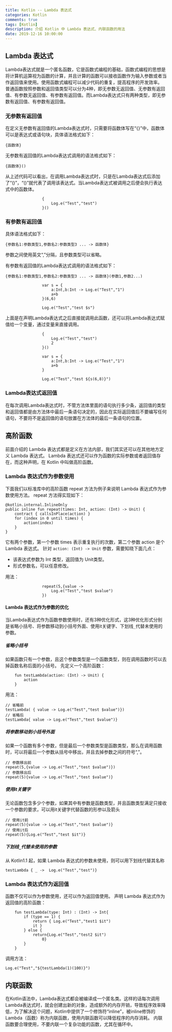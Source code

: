 ```yaml
---
title: Kotlin -- Lambda 表达式
categories: Kotlin
comments: true
tags: [Kotlin]
description: 介绍 Kotlin 中 Lambda 表达式、内联函数的用法
date: 2019-12-16 10:00:00
---
```



## Lambda 表达式

Lambda表达式就是一个匿名函数，它是函数式编程的基础，函数式编程的思想是将计算机运算视为函数的计算，并且计算的函数可以接收函数作为输入参数或者当作返回值来使用。使用函数式编程可以减少代码的重复，提高程序的开发效率。
普通函数按照参数和返回值类型可以分为4种，即无参数无返回值、无参数有返回值、有参数无返回值、有参数有返回值。而Lambda表达式只有两种类型，即无参数有返回值、有参数有返回值。

### 无参数有返回值

在定义无参数有返回值的Lambda表达式时，只需要将函数体写在“{}”中，函数体可以是表达式或语句块，具体语法格式如下：

```
{函数体}
```

无参数有返回值的Lambda表达式调用的语法格式如下：

```
{函数体}()
```

从上述代码可以看出，在调用Lambda表达式时，只是在Lambda表达式后添加了“()”，“()”就代表了调用该表达式。当Lambda表达式被调用之后便会执行表达式中的函数体。

```
                {
                    Log.e("Test","test")
                }()
```

### 有参数有返回值

具体语法格式如下：

```
{参数名1:参数类型1,参数名2:参数类型3 ... -> 函数体}
```

参数之间使用英文“,”分隔，且参数类型可以省略。

有参数有返回值的Lambda表达式调用的语法格式如下：

```
{参数名1:参数类型1,参数名2:参数类型3 ... -> 函数体}(参数1,参数2...)
```

```
                var s = {
                    a:Int,b:Int -> Log.e("Test","1")
                    a+b
                }(6,6)

                Log.e("Test","test $s")
```

上面是在声明Lambda表达式之后直接就调用此函数，还可以将Lambda表达式赋值给一个变量，通过变量来直接调用。

```
                {
                    Log.e("Test","test")
                    2
                }()

                var s = {
                    a:Int,b:Int -> Log.e("Test","1")
                    a+b
                }

                Log.e("Test","test ${s(6,8)}")
```

### Lambda表达式返回值

在每次调用Lambda表达式时，不管方法体里面的语句执行多少条，返回值的类型和返回值都是由方法体中最后一条语句决定的，因此在实际返回值后不要编写任何语句，不要将不是返回值的语句放置在方法体的最后一条语句的位置。

## 高阶函数

前面介绍的 Lambda 表达式都是定义在方法内部，我们其实还可以在其他地方定义 Lambda 表达式。
Lambda 表达式还可以作为函数的实际参数或者返回值存在，而这种声明，在 Kotlin 中叫做高阶函数。

### Lambda 表达式作为参数使用

下面我们以标准库中的高阶函数 repeat 方法为例子来说明 Lambda 表达式作为参数使用方法。
repeat 方法得实现如下：

```
@kotlin.internal.InlineOnly
public inline fun repeat(times: Int, action: (Int) -> Unit) {
    contract { callsInPlace(action) }
    for (index in 0 until times) {
        action(index)
    }
}
```

它有两个参数，第一个参数 times 表示重复执行的次数，第二个参数 action 是个 Lambda 表达式。
针对 `action: (Int) -> Unit` 参数，需要知晓下面几点：

 - 该表达式参数为 Int 类型，返回值为 Unit类型。
 - 形式参数名，可以任意修改。

用法：

```
                repeat(5,{value ->
                    Log.e("Test","test $value")
                })
```

#### Lambda 表达式作为参数的优化

当Lambda表达式作为函数参数使用时，还有3种优化形式，这3种优化形式分别是省略小括号、将参数移动到小括号外面、使用it关键字、下划线`_`代替未使用的参数。

##### 省略小括号

如果函数只有一个参数，且这个参数类型是一个函数类型，则在调用函数时可以去掉函数名称后面的小括号。
先定义一个高阶函数：

```
    fun testLambda(action: (Int) -> Unit) {
        action
    }
```

用法：

```
// 省略前
testLambda( { value -> Log.e("Test","test $value")})
// 省略后
testLambda{ value -> Log.e("Test","test $value")}
```

##### 将参数移动到小括号外面

如果一个函数有多个参数，但是最后一个参数类型是函数类型，那么在调用函数时，可以将最后一个参数从括号中移出，并且去掉参数之间的符号“,”。

```
// 参数移出前
repeat(5,{value -> Log.e("Test","test $value")})
// 参数移出后
repeat(5){value -> Log.e("Test","test $value")}
```

##### 使用it关键字

无论函数包含多少个参数，如果其中有参数是函数类型，并且函数类型满足只接收一个参数的要求，可以用it关键字代替函数的形参以及箭头

```
// 使用it前
repeat(5){value -> Log.e("Test","test $value")}
// 使用it后
repeat(5){Log.e("Test","test $it")}
```

##### 下划线`_`代替未使用的参数

从 Kotlin1.1 起，如果 Lambda 表达式的参数未使用，则可以用下划线代替其名称

```
testLambda { _ ->  Log.e("Test","test")}
```

### Lambda 表达式作为返回值

函数不仅可以作为参数使用，还可以作为返回值使用。
声明 Lambda 表达式作为返回值的高阶函数：

```
    fun testLambda(type: Int) : (Int) -> Int{
        if (type == 1) {
            return { Log.e("Test","test1 $it")
            it }
        } else {
            return{Log.e("Test","test2 $it")
                0}
        }
    }
```

调用方法：

```
Log.e("Test","${testLambda(1)(100)}")
```


## 内联函数

在Kotlin语法中，Lambda表达式都会被编译成一个匿名类。这样的话每次调用Lambda表达式时，就会创建出新的对象，造成额外的内存开销，导致程序效率降低，为了解决这个问题，Kotlin中提供了一个修饰符“inline”，被inline修饰的Lambda（函数）称为内联函数，使用内联函数可以降低程序的内存消耗。
内联函数要合理使用，不要内联一个复杂功能的函数，尤其在循环中。